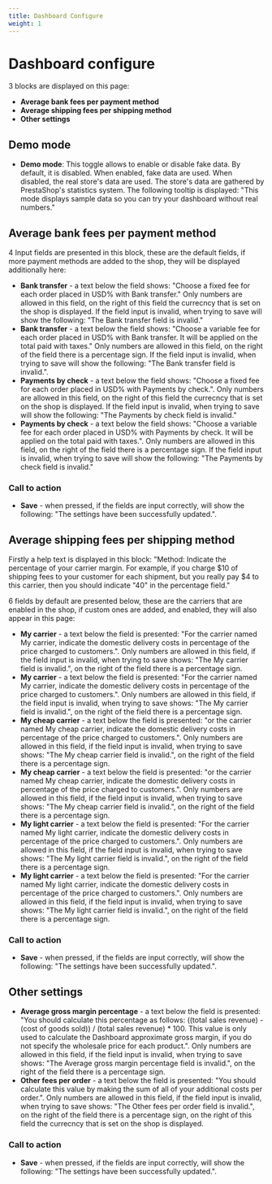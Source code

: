 ```yaml
---
title: Dashboard Configure
weight: 1
---
```


# Dashboard configure

3 blocks are displayed on this page:

 - **Average bank fees per payment method**
 - **Average shipping fees per shipping method**
 - **Other settings**

## Demo mode

 - **Demo mode**: This toggle allows to enable or disable fake data. By default, it is disabled. When enabled, fake data are used. When disabled, the real store's data are used. The store's data are gathered by PrestaShop's statistics system.
The following tooltip is displayed: "This mode displays sample data so you can try your dashboard without real numbers."

## Average bank fees per payment method

4 Input fields are presented in this block, these are the default fields, if more payment methods are added to the shop, they will be displayed additionally here:

 - **Bank transfer** - a text below the field shows: "Choose a fixed fee for each order placed in USD% with Bank transfer." Only numbers are allowed in this field, on the right of this field the currecncy that is set on the shop is displayed. If the field input is invalid, when trying to save will show the following: "The Bank transfer field is invalid."
 - **Bank transfer** - a text below the field shows: "Choose a variable fee for each order placed in USD% with Bank transfer. It will be applied on the total paid with taxes." Only numbers are allowed in this field, on the right of the field there is a percentage sign. If the field input is invalid, when trying to save will show the following: "The Bank transfer field is invalid.".
 - **Payments by check** - a text below the field shows: "Choose a fixed fee for each order placed in USD% with Payments by check.". Only numbers are allowed in this field, on the right of this field the currecncy that is set on the shop is displayed. If the field input is invalid, when trying to save will show the following: "The Payments by check field is invalid."
 - **Payments by check** - a text below the field shows: "Choose a variable fee for each order placed in USD% with Payments by check. It will be applied on the total paid with taxes.". Only numbers are allowed in this field, on the right of the field there is a percentage sign. If the field input is invalid, when trying to save will show the following: "The Payments by check field is invalid."


### Call to action

 - **Save** - when pressed, if the fields are input correctly, will show the following: "The settings have been successfully updated.".

## Average shipping fees per shipping method

Firstly a help text is displayed in this block: "Method: Indicate the percentage of your carrier margin. For example, if you charge $10 of shipping fees to your customer for each shipment, but you really pay $4 to this carrier, then you should indicate "40" in the percentage field."

6 fields by default are presented below, these are the carriers that are enabled in the shop, if custom ones are added, and enabled, they will also appear in this page:

 - **My carrier** - a text below the field is presented: "For the carrier named My carrier, indicate the domestic delivery costs in percentage of the price charged to customers.". Only numbers are allowed in this field, if the field input is invalid, when trying to save shows: "The My carrier field is invalid.", on the right of the field there is a percentage sign.
 - **My carrier** - a text below the field is presented: "For the carrier named My carrier, indicate the domestic delivery costs in percentage of the price charged to customers.". Only numbers are allowed in this field, if the field input is invalid, when trying to save shows: "The My carrier field is invalid.", on the right of the field there is a percentage sign.
 - **My cheap carrier** - a text below the field is presented: "or the carrier named My cheap carrier, indicate the domestic delivery costs in percentage of the price charged to customers.". Only numbers are allowed in this field, if the field input is invalid, when trying to save shows: "The My cheap carrier field is invalid.", on the right of the field there is a percentage sign.
 - **My cheap carrier** - a text below the field is presented: "or the carrier named My cheap carrier, indicate the domestic delivery costs in percentage of the price charged to customers.". Only numbers are allowed in this field, if the field input is invalid, when trying to save shows: "The My cheap carrier field is invalid.", on the right of the field there is a percentage sign.
 - **My light carrier** - a text below the field is presented: "For the carrier named My light carrier, indicate the domestic delivery costs in percentage of the price charged to customers.". Only numbers are allowed in this field, if the field input is invalid, when trying to save shows: "The My light carrier field is invalid.", on the right of the field there is a percentage sign.
 - **My light carrier** - a text below the field is presented: "For the carrier named My light carrier, indicate the domestic delivery costs in percentage of the price charged to customers.". Only numbers are allowed in this field, if the field input is invalid, when trying to save shows: "The My light carrier field is invalid.", on the right of the field there is a percentage sign.

### Call to action

 - **Save** - when pressed, if the fields are input correctly, will show the following: "The settings have been successfully updated.".

## Other settings

 - **Average gross margin percentage** - a text below the field is presented: "You should calculate this percentage as follows: ((total sales revenue) - (cost of goods sold)) / (total sales revenue) * 100. This value is only used to calculate the Dashboard approximate gross margin, if you do not specify the wholesale price for each product.". Only numbers are allowed in this field, if the field input is invalid, when trying to save shows: "The Average gross margin percentage field is invalid.", on the right of the field there is a percentage sign.
 - **Other fees per order** - a text below the field is presented: "You should calculate this value by making the sum of all of your additional costs per order.". Only numbers are allowed in this field, if the field input is invalid, when trying to save shows: "The Other fees per order field is invalid.", on the right of the field there is a percentage sign, on the right of this field the currecncy that is set on the shop is displayed. 

### Call to action

 - **Save** - when pressed, if the fields are input correctly, will show the following: "The settings have been successfully updated.".
